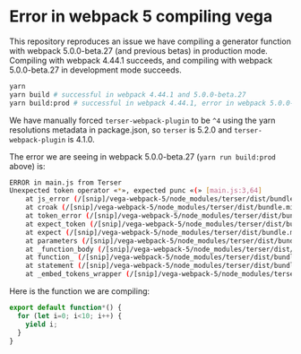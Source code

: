 # Error in webpack 5 compiling vega

This repository reproduces an issue we have compiling a generator function with webpack 5.0.0-beta.27 (and previous betas) in production mode. Compiling with webpack 4.44.1 succeeds, and compiling with webpack 5.0.0-beta.27 in development mode succeeds.

```sh
yarn
yarn build # successful in webpack 4.44.1 and 5.0.0-beta.27
yarn build:prod # successful in webpack 4.44.1, error in webpack 5.0.0-beta.27
```

We have manually forced `terser-webpack-plugin` to be `^4` using the yarn resolutions metadata in package.json, so `terser` is 5.2.0 and `terser-webpack-plugin` is 4.1.0.

The error we are seeing in webpack 5.0.0-beta.27 (`yarn run build:prod` above) is:

```sh
ERROR in main.js from Terser
Unexpected token operator «*», expected punc «(» [main.js:3,64]
    at js_error (/[snip]/vega-webpack-5/node_modules/terser/dist/bundle.min.js:538:11)
    at croak (/[snip]/vega-webpack-5/node_modules/terser/dist/bundle.min.js:1251:9)
    at token_error (/[snip]/vega-webpack-5/node_modules/terser/dist/bundle.min.js:1259:9)
    at expect_token (/[snip]/vega-webpack-5/node_modules/terser/dist/bundle.min.js:1272:9)
    at expect (/[snip]/vega-webpack-5/node_modules/terser/dist/bundle.min.js:1275:36)
    at parameters (/[snip]/vega-webpack-5/node_modules/terser/dist/bundle.min.js:1771:9)
    at _function_body (/[snip]/vega-webpack-5/node_modules/terser/dist/bundle.min.js:2049:19)
    at function_ (/[snip]/vega-webpack-5/node_modules/terser/dist/bundle.min.js:1698:20)
    at statement (/[snip]/vega-webpack-5/node_modules/terser/dist/bundle.min.js:1439:24)
    at _embed_tokens_wrapper (/[snip]/vega-webpack-5/node_modules/terser/dist/bundle.min.js:1309:26)
```

Here is the function we are compiling:

```js
export default function*() {
  for (let i=0; i<10; i++) {
    yield i;
  }
}
```

